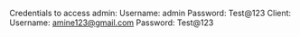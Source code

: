 Credentials to access
admin:
Username: admin
Password: Test@123
Client:
Username: amine123@gmail.com
Password: Test@123